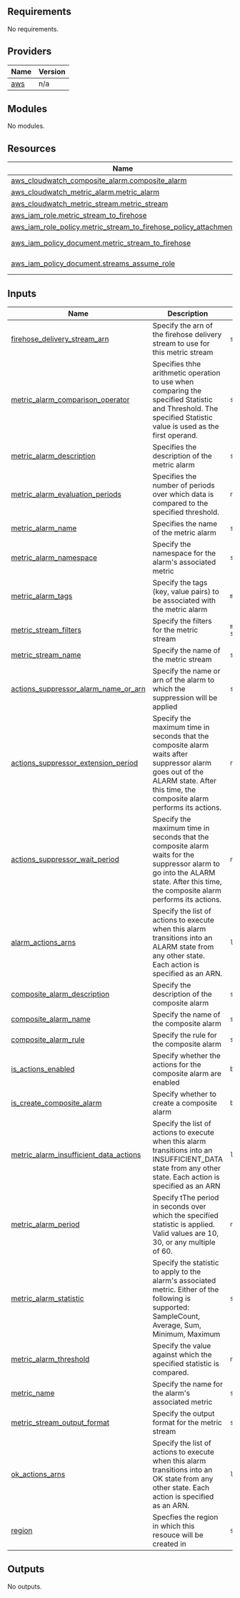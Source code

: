 ## Requirements

No requirements.

## Providers

| Name | Version |
|------|---------|
| <a name="provider_aws"></a> [aws](#provider\_aws) | n/a |

## Modules

No modules.

## Resources

| Name | Type |
|------|------|
| [aws_cloudwatch_composite_alarm.composite_alarm](https://registry.terraform.io/providers/hashicorp/aws/latest/docs/resources/cloudwatch_composite_alarm) | resource |
| [aws_cloudwatch_metric_alarm.metric_alarm](https://registry.terraform.io/providers/hashicorp/aws/latest/docs/resources/cloudwatch_metric_alarm) | resource |
| [aws_cloudwatch_metric_stream.metric_stream](https://registry.terraform.io/providers/hashicorp/aws/latest/docs/resources/cloudwatch_metric_stream) | resource |
| [aws_iam_role.metric_stream_to_firehose](https://registry.terraform.io/providers/hashicorp/aws/latest/docs/resources/iam_role) | resource |
| [aws_iam_role_policy.metric_stream_to_firehose_policy_attachment](https://registry.terraform.io/providers/hashicorp/aws/latest/docs/resources/iam_role_policy) | resource |
| [aws_iam_policy_document.metric_stream_to_firehose](https://registry.terraform.io/providers/hashicorp/aws/latest/docs/data-sources/iam_policy_document) | data source |
| [aws_iam_policy_document.streams_assume_role](https://registry.terraform.io/providers/hashicorp/aws/latest/docs/data-sources/iam_policy_document) | data source |

## Inputs

| Name | Description | Type | Default | Required |
|------|-------------|------|---------|:--------:|
| <a name="input_firehose_delivery_stream_arn"></a> [firehose\_delivery\_stream\_arn](#input\_firehose\_delivery\_stream\_arn) | Specify the arn of the firehose delivery stream to use for this metric stream | `string` | n/a | yes |
| <a name="input_metric_alarm_comparison_operator"></a> [metric\_alarm\_comparison\_operator](#input\_metric\_alarm\_comparison\_operator) | Specifies thhe arithmetic operation to use when comparing the specified Statistic and Threshold. The specified Statistic value is used as the first operand. | `string` | n/a | yes |
| <a name="input_metric_alarm_description"></a> [metric\_alarm\_description](#input\_metric\_alarm\_description) | Specifies the description of the metric alarm | `string` | n/a | yes |
| <a name="input_metric_alarm_evaluation_periods"></a> [metric\_alarm\_evaluation\_periods](#input\_metric\_alarm\_evaluation\_periods) | Specifies the number of periods over which data is compared to the specified threshold. | `number` | n/a | yes |
| <a name="input_metric_alarm_name"></a> [metric\_alarm\_name](#input\_metric\_alarm\_name) | Specifies the name of the metric alarm | `string` | n/a | yes |
| <a name="input_metric_alarm_namespace"></a> [metric\_alarm\_namespace](#input\_metric\_alarm\_namespace) | Specify the namespace for the alarm's associated metric | `string` | n/a | yes |
| <a name="input_metric_alarm_tags"></a> [metric\_alarm\_tags](#input\_metric\_alarm\_tags) | Specify the tags (key, value pairs) to be associated with the metric alarm | `map(string)` | n/a | yes |
| <a name="input_metric_stream_filters"></a> [metric\_stream\_filters](#input\_metric\_stream\_filters) | Specify the filters for the metric stream | `map(string, set(string))` | n/a | yes |
| <a name="input_metric_stream_name"></a> [metric\_stream\_name](#input\_metric\_stream\_name) | Specify the name of the metric stream | `string` | n/a | yes |
| <a name="input_actions_suppressor_alarm_name_or_arn"></a> [actions\_suppressor\_alarm\_name\_or\_arn](#input\_actions\_suppressor\_alarm\_name\_or\_arn) | Specify the name or arn of the alarm to which the suppression will be applied | `string` | `null` | no |
| <a name="input_actions_suppressor_extension_period"></a> [actions\_suppressor\_extension\_period](#input\_actions\_suppressor\_extension\_period) | Specify the maximum time in seconds that the composite alarm waits after suppressor alarm goes out of the ALARM state. After this time, the composite alarm performs its actions. | `number` | `null` | no |
| <a name="input_actions_suppressor_wait_period"></a> [actions\_suppressor\_wait\_period](#input\_actions\_suppressor\_wait\_period) | Specify the maximum time in seconds that the composite alarm waits for the suppressor alarm to go into the ALARM state. After this time, the composite alarm performs its actions. | `number` | `null` | no |
| <a name="input_alarm_actions_arns"></a> [alarm\_actions\_arns](#input\_alarm\_actions\_arns) | Specify the list of actions to execute when this alarm transitions into an ALARM state from any other state. Each action is specified as an ARN. | `list(string)` | `null` | no |
| <a name="input_composite_alarm_description"></a> [composite\_alarm\_description](#input\_composite\_alarm\_description) | Specify the description of the composite alarm | `string` | `null` | no |
| <a name="input_composite_alarm_name"></a> [composite\_alarm\_name](#input\_composite\_alarm\_name) | Specify the name of the composite alarm | `string` | `null` | no |
| <a name="input_composite_alarm_rule"></a> [composite\_alarm\_rule](#input\_composite\_alarm\_rule) | Specify the rule for the composite alarm | `string` | `null` | no |
| <a name="input_is_actions_enabled"></a> [is\_actions\_enabled](#input\_is\_actions\_enabled) | Specify whether the actions for the composite alarm are enabled | `bool` | `false` | no |
| <a name="input_is_create_composite_alarm"></a> [is\_create\_composite\_alarm](#input\_is\_create\_composite\_alarm) | Specify whether to create a composite alarm | `bool` | `false` | no |
| <a name="input_metric_alarm_insufficient_data_actions"></a> [metric\_alarm\_insufficient\_data\_actions](#input\_metric\_alarm\_insufficient\_data\_actions) | Specify the list of actions to execute when this alarm transitions into an INSUFFICIENT\_DATA state from any other state. Each action is specified as an ARN | `list(string)` | `null` | no |
| <a name="input_metric_alarm_period"></a> [metric\_alarm\_period](#input\_metric\_alarm\_period) | Specify tThe period in seconds over which the specified statistic is applied. Valid values are 10, 30, or any multiple of 60. | `number` | `null` | no |
| <a name="input_metric_alarm_statistic"></a> [metric\_alarm\_statistic](#input\_metric\_alarm\_statistic) | Specify the statistic to apply to the alarm's associated metric. Either of the following is supported: SampleCount, Average, Sum, Minimum, Maximum | `string` | `null` | no |
| <a name="input_metric_alarm_threshold"></a> [metric\_alarm\_threshold](#input\_metric\_alarm\_threshold) | Specify the value against which the specified statistic is compared. | `number` | `null` | no |
| <a name="input_metric_name"></a> [metric\_name](#input\_metric\_name) | Specify the name for the alarm's associated metric | `string` | `null` | no |
| <a name="input_metric_stream_output_format"></a> [metric\_stream\_output\_format](#input\_metric\_stream\_output\_format) | Specify the output format for the metric stream | `string` | `"json"` | no |
| <a name="input_ok_actions_arns"></a> [ok\_actions\_arns](#input\_ok\_actions\_arns) | Specify the list of actions to execute when this alarm transitions into an OK state from any other state. Each action is specified as an ARN. | `list(string)` | `null` | no |
| <a name="input_region"></a> [region](#input\_region) | Specfies the region in which this resouce will be created in | `string` | `"af-south-1"` | no |

## Outputs

No outputs.
